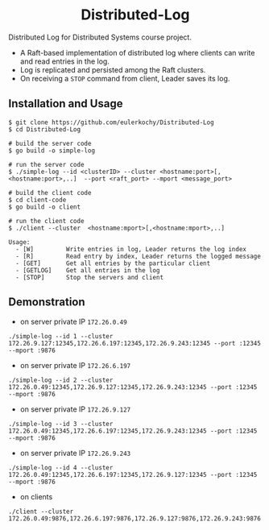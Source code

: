 <h1 align="center">
  Distributed-Log  
</h1>

Distributed Log for Distributed Systems course project. 

  + A Raft-based implementation of distributed log where clients can write and read entries in the log.  
  + Log is replicated and persisted among the Raft clusters.
  + On receiving a `STOP` command from client, Leader saves its log.


**Installation and Usage**
---
```
$ git clone https://github.com/eulerkochy/Distributed-Log
$ cd Distributed-Log

# build the server code
$ go build -o simple-log

# run the server code
$ ./simple-log --id <clusterID> --cluster <hostname:port>[,<hostname:port>,..]  --port <raft_port> --mport <message_port>

# build the client code
$ cd client-code
$ go build -o client

# run the client code
$ ./client --cluster  <hostname:mport>[,<hostname:mport>,..]

Usage:
  - [W]     	Write entries in log, Leader returns the log index
  - [R]     	Read entry by index, Leader returns the logged message
  - [GET]   	Get all entries by the particular client
  - [GETLOG]	Get all entries in the log 
  - [STOP]  	Stop the servers and client

```

**Demonstration**
---

+ on server private IP `172.26.0.49`
```
./simple-log --id 1 --cluster 172.26.9.127:12345,172.26.6.197:12345,172.26.9.243:12345 --port :12345 --mport :9876
```

+ on server private IP `172.26.6.197`

```
./simple-log --id 2 --cluster 172.26.0.49:12345,172.26.9.127:12345,172.26.9.243:12345 --port :12345 --mport :9876

```

+ on server private IP `172.26.9.127`

```
./simple-log --id 3 --cluster 172.26.0.49:12345,172.26.6.197:12345,172.26.9.243:12345 --port :12345 --mport :9876

```

+ on server private IP `172.26.9.243`

```
./simple-log --id 4 --cluster 172.26.0.49:12345,172.26.6.197:12345,172.26.9.127:12345 --port :12345 --mport :9876

```

+ on clients

```
./client --cluster 172.26.0.49:9876,172.26.6.197:9876,172.26.9.127:9876,172.26.9.243:9876
```

